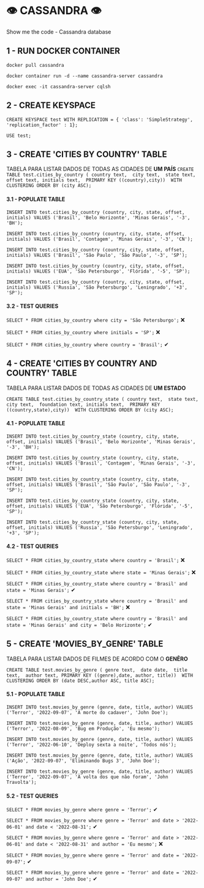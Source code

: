 # 👁 CASSANDRA 👁
Show me the code - Cassandra database

## 1 - RUN DOCKER CONTAINER 
`docker pull cassandra`

`docker container run -d --name cassandra-server cassandra`

`docker exec -it cassandra-server cqlsh`

## 2 - CREATE KEYSPACE
`CREATE KEYSPACE test WITH REPLICATION = { 'class': 'SimpleStrategy', 'replication_factor' : 1};`

`USE test;`

## 3 - CREATE 'CITIES BY COUNTRY' TABLE
TABELA PARA LISTAR DADOS DE TODAS AS CIDADES DE **UM PAÍS**
`CREATE TABLE test.cities_by_country (
   country text, 
   city text, 
   state text,  
   offset text,
   initials text, 
   PRIMARY KEY ((country),city)) 
WITH CLUSTERING ORDER BY (city ASC);`


#### 3.1 - POPULATE TABLE 
`INSERT INTO test.cities_by_country (country, city, state, offset, initials)
VALUES ('Brasil', 'Belo Horizonte', 'Minas Gerais', '-3', 'BH');`

`INSERT INTO test.cities_by_country (country, city, state, offset, initials)
VALUES ('Brasil', 'Contagem', 'Minas Gerais', '-3', 'CN');`

`INSERT INTO test.cities_by_country (country, city, state, offset, initials)
VALUES ('Brasil', 'São Paulo', 'São Paulo', '-3', 'SP');`

`INSERT INTO test.cities_by_country (country, city, state, offset, initials)
VALUES ('EUA', 'São Petersburgo', 'Flórida', '-5', 'SP');`

`INSERT INTO test.cities_by_country (country, city, state, offset, initials)
VALUES ('Russia', 'São Petersburgo', 'Leningrado', '+3', 'SP');`


#### 3.2 - TEST QUERIES 
`SELECT * FROM cities_by_country where city = 'São Petersburgo';` ❌

`SELECT * FROM cities_by_country where initials = 'SP';`  ❌

`SELECT * FROM cities_by_country where country = 'Brasil';` ✔



## 4 - CREATE 'CITIES BY COUNTRY AND COUNTRY' TABLE
TABELA PARA LISTAR DADOS DE TODAS AS CIDADES DE **UM ESTADO**

`CREATE TABLE test.cities_by_country_state (
   country text, 
   state text, 
   city text, 
   foundation text,
   initials text, 
   PRIMARY KEY ((country,state),city)) 
WITH CLUSTERING ORDER BY (city ASC);`

#### 4.1 - POPULATE TABLE 
`INSERT INTO test.cities_by_country_state (country, city, state, offset, initials)
VALUES ('Brasil', 'Belo Horizonte', 'Minas Gerais', '-3', 'BH');`

`INSERT INTO test.cities_by_country_state (country, city, state, offset, initials)
VALUES ('Brasil', 'Contagem', 'Minas Gerais', '-3', 'CN');`

`INSERT INTO test.cities_by_country_state (country, city, state, offset, initials)
VALUES ('Brasil', 'São Paulo', 'São Paulo', '-3', 'SP');`

`INSERT INTO test.cities_by_country_state (country, city, state, offset, initials)
VALUES ('EUA', 'São Petersburgo', 'Flórida', '-5', 'SP');`

`INSERT INTO test.cities_by_country_state (country, city, state, offset, initials)
VALUES ('Russia', 'São Petersburgo', 'Leningrado', '+3', 'SP');`

#### 4.2 - TEST QUERIES 
`SELECT * FROM cities_by_country_state where country = 'Brasil';` ❌

`SELECT * FROM cities_by_country_state where state = 'Minas Gerais';` ❌

`SELECT * FROM cities_by_country_state where country = 'Brasil' and state = 'Minas Gerais';` ✔

`SELECT * FROM cities_by_country_state where country = 'Brasil' and state = 'Minas Gerais' and initials = 'BH';` ❌

`SELECT * FROM cities_by_country_state where country = 'Brasil' and state = 'Minas Gerais' and city = 'Belo Horizonte';` ✔

## 5 - CREATE 'MOVIES_BY_GENRE' TABLE
TABELA PARA LISTAR DADOS DE FILMES DE ACORDO COM O **GENÊRO**

`CREATE TABLE test.movies_by_genre (
   genre text, 
   date date, 
   title text, 
   author text,
   PRIMARY KEY ((genre),date, author, title)) 
WITH CLUSTERING ORDER BY (date DESC,author ASC, title ASC);`

#### 5.1 - POPULATE TABLE 
`INSERT INTO test.movies_by_genre (genre, date, title, author)
VALUES ('Terror', '2022-09-07', 'A morte do cadaver', 'John Doe');`

`INSERT INTO test.movies_by_genre (genre, date, title, author)
VALUES ('Terror', '2022-08-09', 'Bug em Produção', 'Eu mesmo');`

`INSERT INTO test.movies_by_genre (genre, date, title, author)
VALUES ('Terror', '2022-06-10', 'Deploy sexta a noite', 'Todos nós');`

`INSERT INTO test.movies_by_genre (genre, date, title, author)
VALUES ('Ação', '2022-09-07', 'Eliminando Bugs 3', 'John Doe');`

`INSERT INTO test.movies_by_genre (genre, date, title, author)
VALUES ('Terror', '2022-09-07', 'A volta dos que não foram', 'John Travolta');`

#### 5.2 - TEST QUERIES

`SELECT * FROM movies_by_genre where genre = 'Terror';` ✔

`SELECT * FROM movies_by_genre where genre = 'Terror' and date > '2022-06-01' and date < '2022-08-31';` ✔

`SELECT * FROM movies_by_genre where genre = 'Terror' and date > '2022-06-01' and date < '2022-08-31' and author = 'Eu mesmo';` ❌

`SELECT * FROM movies_by_genre where genre = 'Terror' and date = '2022-09-07';` ✔

`SELECT * FROM movies_by_genre where genre = 'Terror' and date = '2022-09-07' and author = 'John Doe';` ✔
